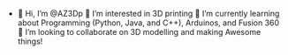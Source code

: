 - 👋 Hi, I’m @AZ3Dp
👀 I’m interested in 3D printing
🌱 I’m currently learning about Programming (Python, Java, and C++), Arduinos, and Fusion 360
💞️ I’m looking to collaborate on 3D modelling and making Awesome things!

<!---
AZ3Dp/AZ3Dp is a ✨ special ✨ repository because its `README.md` (this file) appears on your GitHub profile.
You can click the Preview link to take a look at your changes.
--->
